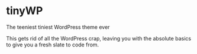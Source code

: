 # tinyWP
The teeniest tiniest WordPress theme ever

This gets rid of all the WordPress crap, leaving you with the absolute basics to give you a fresh slate to code from.
